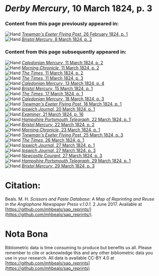 # *Derby Mercury*, 10 March 1824, p. 3  
  
### Content from this page previously appeared in:  
![Hand](http://scissorsandpaste.net/wp-content/uploads/2017/06/smallhandpointer.png) [*Trewman's Exeter Flying Post*, 26 February 1824, p. 1](https://mhbeals.github.io/sap_html/Trewman's-Exeter-Flying-Post/Trewman's-Exeter-Flying-Post-26-February-1824-p-1)  
![Hand](http://scissorsandpaste.net/wp-content/uploads/2017/06/smallhandpointer.png) [*Bristol Mercury*, 8 March 1824, p. 2](https://mhbeals.github.io/sap_html/Bristol-Mercury/Bristol-Mercury-8-March-1824-p-2)  
  
### Content from this page subsequently appeared in:  
![Hand](http://scissorsandpaste.net/wp-content/uploads/2017/06/smallhandpointer.png) [*Caledonian Mercury*, 11 March 1824, p. 2](https://mhbeals.github.io/sap_html/Caledonian-Mercury/Caledonian-Mercury-11-March-1824-p-2)  
![Hand](http://scissorsandpaste.net/wp-content/uploads/2017/06/smallhandpointer.png) [*Morning Chronicle*, 11 March 1824, p. 2](https://mhbeals.github.io/sap_html/Morning-Chronicle/Morning-Chronicle-11-March-1824-p-2)  
![Hand](http://scissorsandpaste.net/wp-content/uploads/2017/06/smallhandpointer.png) [*The Times*, 11 March 1824, p. 2](https://mhbeals.github.io/sap_html/The-Times/The-Times-11-March-1824-p-2)  
![Hand](http://scissorsandpaste.net/wp-content/uploads/2017/06/smallhandpointer.png) [*The Times*, 11 March 1824, p. 3](https://mhbeals.github.io/sap_html/The-Times/The-Times-11-March-1824-p-3)  
![Hand](http://scissorsandpaste.net/wp-content/uploads/2017/06/smallhandpointer.png) [*Caledonian Mercury*, 13 March 1824, p. 4](https://mhbeals.github.io/sap_html/Caledonian-Mercury/Caledonian-Mercury-13-March-1824-p-4)  
![Hand](http://scissorsandpaste.net/wp-content/uploads/2017/06/smallhandpointer.png) [*Bristol Mercury*, 15 March 1824, p. 1](https://mhbeals.github.io/sap_html/Bristol-Mercury/Bristol-Mercury-15-March-1824-p-1)  
![Hand](http://scissorsandpaste.net/wp-content/uploads/2017/06/smallhandpointer.png) [*The Times*, 17 March 1824, p. 1](https://mhbeals.github.io/sap_html/The-Times/The-Times-17-March-1824-p-1)  
![Hand](http://scissorsandpaste.net/wp-content/uploads/2017/06/smallhandpointer.png) [*Caledonian Mercury*, 18 March 1824, p. 3](https://mhbeals.github.io/sap_html/Caledonian-Mercury/Caledonian-Mercury-18-March-1824-p-3)  
![Hand](http://scissorsandpaste.net/wp-content/uploads/2017/06/smallhandpointer.png) [*Trewman's Exeter Flying Post*, 18 March 1824, p. 1](https://mhbeals.github.io/sap_html/Trewman's-Exeter-Flying-Post/Trewman's-Exeter-Flying-Post-18-March-1824-p-1)  
![Hand](http://scissorsandpaste.net/wp-content/uploads/2017/06/smallhandpointer.png) [*Ipswich Journal*, 20 March 1824, p. 1](https://mhbeals.github.io/sap_html/Ipswich-Journal/Ipswich-Journal-20-March-1824-p-1)  
![Hand](http://scissorsandpaste.net/wp-content/uploads/2017/06/smallhandpointer.png) [*Examiner*, 21 March 1824, p. 16](https://mhbeals.github.io/sap_html/Examiner/Examiner-21-March-1824-p-16)  
![Hand](http://scissorsandpaste.net/wp-content/uploads/2017/06/smallhandpointer.png) [*Hampshire Portsmouth Telegraph*, 22 March 1824, p. 1](https://mhbeals.github.io/sap_html/Hampshire-Portsmouth-Telegraph/Hampshire-Portsmouth-Telegraph-22-March-1824-p-1)  
![Hand](http://scissorsandpaste.net/wp-content/uploads/2017/06/smallhandpointer.png) [*Bristol Mercury*, 22 March 1824, p. 2](https://mhbeals.github.io/sap_html/Bristol-Mercury/Bristol-Mercury-22-March-1824-p-2)  
![Hand](http://scissorsandpaste.net/wp-content/uploads/2017/06/smallhandpointer.png) [*Morning Chronicle*, 23 March 1824, p. 1](https://mhbeals.github.io/sap_html/Morning-Chronicle/Morning-Chronicle-23-March-1824-p-1)  
![Hand](http://scissorsandpaste.net/wp-content/uploads/2017/06/smallhandpointer.png) [*Trewman's Exeter Flying Post*, 25 March 1824, p. 3](https://mhbeals.github.io/sap_html/Trewman's-Exeter-Flying-Post/Trewman's-Exeter-Flying-Post-25-March-1824-p-3)  
![Hand](http://scissorsandpaste.net/wp-content/uploads/2017/06/smallhandpointer.png) [*The Times*, 26 March 1824, p. 1](https://mhbeals.github.io/sap_html/The-Times/The-Times-26-March-1824-p-1)  
![Hand](http://scissorsandpaste.net/wp-content/uploads/2017/06/smallhandpointer.png) [*Ipswich Journal*, 27 March 1824, p. 1](https://mhbeals.github.io/sap_html/Ipswich-Journal/Ipswich-Journal-27-March-1824-p-1)  
![Hand](http://scissorsandpaste.net/wp-content/uploads/2017/06/smallhandpointer.png) [*Ipswich Journal*, 27 March 1824, p. 3](https://mhbeals.github.io/sap_html/Ipswich-Journal/Ipswich-Journal-27-March-1824-p-3)  
![Hand](http://scissorsandpaste.net/wp-content/uploads/2017/06/smallhandpointer.png) [*Newcastle Courant*, 27 March 1824, p. 3](https://mhbeals.github.io/sap_html/Newcastle-Courant/Newcastle-Courant-27-March-1824-p-3)  
![Hand](http://scissorsandpaste.net/wp-content/uploads/2017/06/smallhandpointer.png) [*Hampshire Portsmouth Telegraph*, 29 March 1824, p. 1](https://mhbeals.github.io/sap_html/Hampshire-Portsmouth-Telegraph/Hampshire-Portsmouth-Telegraph-29-March-1824-p-1)  
![Hand](http://scissorsandpaste.net/wp-content/uploads/2017/06/smallhandpointer.png) [*Bristol Mercury*, 29 March 1824, p. 3](https://mhbeals.github.io/sap_html/Bristol-Mercury/Bristol-Mercury-29-March-1824-p-3)  


# Citation: 

Beals. M. H. *Scissors and Paste Database: A Map of Reprinting and Reuse in the Anglophone Newspaper Press v.1.0.1.* 2 June 2017. Available at [https://github.com/mhbeals/sap_reprints/](https://github.com/mhbeals/sap_reprints/). 

# Nota Bona

Bibliometric data is time consuming to produce but benefits us all. Please remember to cite or acknowledge this and any other bibliometric data you use in your research. All data is available CC-BY 4.0 at [https://github.com/mhbeals/sap_reprints](https://github.com/mhbeals/sap_reprints)